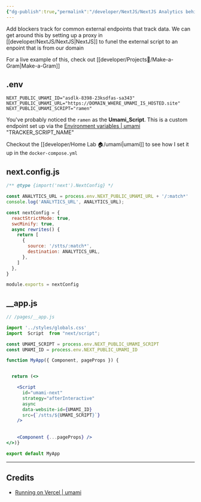 ```yaml
---
{"dg-publish":true,"permalink":"/developer/NextJS/NextJS Analytics behind proxy/"}
---
```


Add blockers track for common external endpoints that track data. We can get around this by setting up a proxy in [[developer/NextJS/NextJS\|NextJS]] to funel the external script to an enpoint that is from our domain

For a live example of this, check out [[developer/Projects📐/Make-a-Gram\|Make-a-Gram]]

## .env
```env
NEXT_PUBLIC_UMAMI_ID="asdlk-8398-23ksdfas-sa343"
NEXT_PUBLIC_UMAMI_URL="https://DOMAIN_WHERE_UMAMI_IS_HOSTED.site"
NEXT_PUBLIC_UMAMI_SCRIPT="ramen"
```

You've probably noticed the `ramen` as the **Umami_Script**. This is a custom endpoint set up via the [Environment variables | umami](https://umami.is/docs/environment-variables) "TRACKER_SCRIPT_NAME"

Checkout the [[developer/Home Lab 🏠/umami\|umami]] to see how I set it up in the `docker-compose.yml`

## next.config.js
```js
/** @type {import('next').NextConfig} */

const ANALYTICS_URL = process.env.NEXT_PUBLIC_UMAMI_URL + '/:match*'
console.log('ANALYTICS_URL', ANALYTICS_URL);

const nextConfig = {
  reactStrictMode: true,
  swcMinify: true,
  async rewrites() {
    return [
      {
        source: '/stts/:match*',
        destination: ANALYTICS_URL,
      },
    ]
  },
}

module.exports = nextConfig
```

## __app.js
```jsx
// /pages/__app.js

import '../styles/globals.css'
import  Script  from "next/script";

const UMAMI_SCRIPT = process.env.NEXT_PUBLIC_UMAMI_SCRIPT
const UMAMI_ID = process.env.NEXT_PUBLIC_UMAMI_ID

function MyApp({ Component, pageProps }) {


  return (<>

    <Script
      id="umami-next"
      strategy="afterInteractive"
      async
      data-website-id={UMAMI_ID}
      src={`/stts/${UMAMI_SCRIPT}`}
    />
 
    
    <Component {...pageProps} />
</>)}

export default MyApp
```


---
## Credits
- [Running on Vercel | umami](https://umami.is/docs/running-on-vercel)